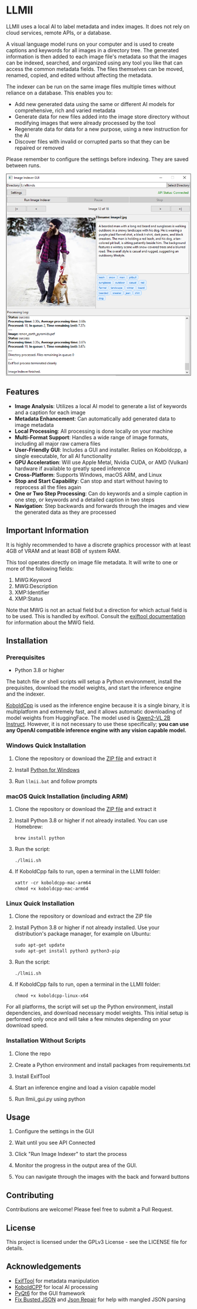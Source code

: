 # LLMII 

LLMII uses a local AI to label metadata and index images. It does not rely on cloud services, remote APIs, or a database.

A visual language model runs on your computer and is used to create captions and keywords for all images in a directory tree. The generated information is then added to each image file's metadata so that the images can be indexed, searched, and organized using any tool you like that can access the common metadata fields. The files themselves can be moved, renamed, copied, and edited without affecting the metadata.

The indexer can be run on the same image files multiple times without reliance on a database. This enables you to:

- Add new generated data using the same or different AI models for comprehensive, rich and varied metadata
- Generate data for new files added into the image store directory without modifying images that were already processed by the tool
- Regenerate data for data for a new purpose, using a new instruction for the AI
- Discover files with invalid or corrupted parts so that they can be repaired or removed

Please remember to configure the settings before indexing. They are saved between runs.

<div align="center">
  <img src="./media/Capture.PNG" alt="Screenshot" width="704">
</div>

## Features
 
- **Image Analysis**: Utilizes a local AI model to generate a list of keywords and a caption for each image
- **Metadata Enhancement**: Can automatically add generated data to image metadata
- **Local Processing**: All processing is done locally on your machine
- **Multi-Format Support**: Handles a wide range of image formats, including all major raw camera files
- **User-Friendly GUI**: Includes a GUI and installer. Relies on Koboldcpp, a single executable, for all AI functionality
- **GPU Acceleration**: Will use Apple Metal, Nvidia CUDA, or AMD (Vulkan) hardware if available to greatly speed inference
- **Cross-Platform**: Supports Windows, macOS ARM, and Linux
- **Stop and Start Capability**: Can stop and start without having to reprocess all the files again
- **One or Two Step Processing**: Can do keywords and a simple caption in one step, or keywords and a detailed caption in two steps
- **Navigation**: Step backwards and forwards through the images and view the generated data as they are processed
 
## Important Information

It is highly recommended to have a discrete graphics processor with at least 4GB of VRAM and at least 8GB of system RAM.

This tool operates directly on image file metadata. It will write to one or more of the following fields:

  1. MWG:Keyword
  2. MWG:Description
  3. XMP:Identifier
  4. XMP:Status

Note that MWG is not an actual field but a direction for which actual field is to be used. This is handled by exiftool. Consult the [exiftool documentation](https://exiftool.org/TagNames/MWG.html) for information about the MWG field. 

## Installation

### Prerequisites

- Python 3.8 or higher

The batch file or shell scripts will setup a Python environment, install the prequisites, download the model weights, and start the inference engine and the indexer. 

[KoboldCpp](https://github.com/LostRuins/koboldcpp) is used as the inference engine because it is a single binary, it is multiplatform and extremely fast, and it allows automatic downloading of model weights from HuggingFace. The model used is [Qwen2-VL 2B Instruct](https://huggingface.co/Qwen/Qwen2-VL-2B-Instruct). However, it is not necessary to use these specifically; **you can use any OpenAI compatible inference engine with any vision capable model.**
 
  
### Windows Quick Installation

1. Clone the repository or download the [ZIP file](https://github.com/jabberjabberjabber/llmii/archive/refs/heads/main.zip) and extract it

2. Install [Python for Windows](https://www.python.org/downloads/windows/)

3. Run `llmii.bat` and follow prompts

### macOS Quick Installation (including ARM)

1. Clone the repository or download the [ZIP file](https://github.com/jabberjabberjabber/llmii/archive/refs/heads/main.zip) and extract it

2. Install Python 3.8 or higher if not already installed. You can use Homebrew:
   ```
   brew install python
   ```

3. Run the script:
   ```
   ./llmii.sh
   ```
   
4. If KoboldCpp fails to run, open a terminal in the LLMII folder:
   ```
   xattr -cr koboldcpp-mac-arm64
   chmod +x koboldcpp-mac-arm64
   ```

### Linux Quick Installation

1. Clone the repository or download and extract the ZIP file

2. Install Python 3.8 or higher if not already installed. Use your distribution's package manager, for example on Ubuntu:
   ```
   sudo apt-get update
   sudo apt-get install python3 python3-pip
   ```

4. Run the script:
   ```
   ./llmii.sh
   ```

5. If KoboldCpp fails to run, open a terminal in the LLMII folder:
   ```
   chmod +x koboldcpp-linux-x64
   ```

For all platforms, the script will set up the Python environment, install dependencies, and download necessary model weights. This initial setup is performed only once and will take a few minutes depending on your download speed.

### Installation Without Scripts

1. Clone the repo

2. Create a Python environment and install packages from requirements.txt

3. Install ExifTool

4. Start an inference engine and load a vision capable model

5. Run llmii_gui.py using python

## Usage

1. Configure the settings in the GUI

2. Wait until you see API Connected 

3. Click "Run Image Indexer" to start the process

4. Monitor the progress in the output area of the GUI.

5. You can navigate through the images with the back and forward buttons

## Contributing

Contributions are welcome! Please feel free to submit a Pull Request.

## License

This project is licensed under the GPLv3 License - see the LICENSE file for details.

## Acknowledgements

- [ExifTool](https://exiftool.org/) for metadata manipulation
- [KoboldCPP](https://github.com/LostRuins/koboldcpp) for local AI processing
- [PyQt6](https://www.riverbankcomputing.com/software/pyqt/) for the GUI framework
- [Fix Busted JSON](https://github.com/Qarj/fix-busted-json) and [Json Repair](https://github.com/josdejong/jsonrepair) for help with mangled JSON parsing
